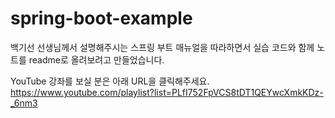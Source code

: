 # spring-boot-example

백기선 선생님께서 설명해주시는 스프링 부트 매뉴얼을 따라하면서 실습 코드와 함께 노트를 readme로 올려보려고 만들었습니다.

YouTube 강좌를 보실 분은 아래 URL을 클릭해주세요.
https://www.youtube.com/playlist?list=PLfI752FpVCS8tDT1QEYwcXmkKDz-_6nm3
